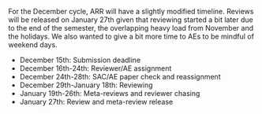 For the December cycle, ARR will have a slightly modified timeline. Reviews will be released on January 27th given that reviewing started a bit later due to the end of the semester, the overlapping heavy load from November and the holidays. We also wanted to give a bit more time to AEs to be mindful of weekend days.
* December 15th: Submission deadline
* December 16th-24th: Reviewer/AE assignment
* December 24th-28th: SAC/AE paper check and reassignment
* December 29th-January 18th: Reviewing
* January 19th-26th: Meta-reviews and reviewer chasing
* January 27th: Review and meta-review release
